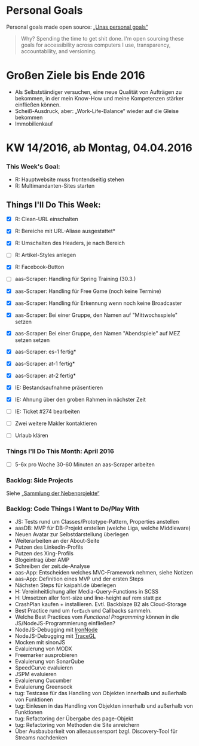 Personal Goals
==============

Personal goals made open source: [„Unas personal goals“](http://una.im/personal-goals-guide/#=%81)
> Why? Spending the time to get shit done. I'm open sourcing these goals for accessibility across computers I use, transparency, accountability, and versioning.

# Großen Ziele bis Ende 2016
* Als Selbstständiger versuchen, eine neue Qualität von Aufträgen zu bekommen, in der mein Know-How und meine Kompetenzen stärker einfließen können.
* Scheiß-Ausdruck, aber: „Work-Life-Balance“ wieder auf die Gleise bekommen
* Immobilienkauf


# KW 14/2016, ab Montag, 04.04.2016


### This Week's Goal: 
* R: Hauptwebsite muss frontendseitig stehen
* R: Multimandanten-Sites starten


## Things I'll Do This Week:
- [x] R: Clean-URL einschalten
- [x] R: Bereiche mit URL-Aliase ausgestattet*
- [x] R: Umschalten des Headers, je nach Bereich
- [ ] R: Artikel-Styles anlegen
- [x] R: Facebook-Button
- [ ] aas-Scraper: Handling für Spring Training (30.3.)
- [x] aas-Scraper: Handling für Free Game (noch keine Termine)
- [x] aas-Scraper: Handling für Erkennung wenn noch keine Broadcaster
- [x] aas-Scraper: Bei einer Gruppe, den Namen auf "Mittwochsspiele" setzen
- [x] aas-Scraper: Bei einer Gruppe, den Namen "Abendspiele" auf MEZ setzen setzen
- [x] aas-Scraper: es-1 fertig*
- [x] aas-Scraper: at-1 fertig*
- [x] aas-Scraper: at-2 fertig*
- [x] IE: Bestandsaufnahme präsentieren
- [x] IE: Ahnung über den groben Rahmen in nächster Zeit
- [ ] IE: Ticket #274 bearbeiten
- [ ] Zwei weitere Makler kontaktieren
- [ ] Urlaub klären



### Things I'll Do This Month: April 2016
- [ ] 5-6x pro Woche 30-60 Minuten an aas-Scraper arbeiten


### Backlog: Side Projects
Siehe [„Sammlung der Nebenprojekte“](~/Sites/dogfood-personal-goal/recources/pet-projects.md)


### Backlog: Code Things I Want to Do/Play With
* JS: Tests rund um Classes/Prototype-Pattern, Properties anstellen
* aasDB: MVP für DB-Projekt erstellen (welche Liga, welche Middleware)
* Neuen Avatar zur Selbstdarstellung überlegen
* Weiterarbeiten an der About-Seite
* Putzen des LinkedIn-Profils
* Putzen des Xing-Profils
* Blogeintrag über AMP
* Schreiben der zeit.de-Analyse
* aas-App: Entscheiden welches MVC-Framework nehmen, siehe Notizen
* aas-App: Definition eines MVP und der ersten Steps
* Nächsten Steps für kaipahl.de überlegen
* H: Vereinheitlichung aller Media-Query-Functions in SCSS
* H: Umsetzen aller font-size und line-height auf rem statt px
* CrashPlan kaufen + installieren. Evtl. Backblaze B2 als Cloud-Storage
* Best Practice rund um `forEach` und Callbacks sammeln.
* Welche Best Practices vom _Functional Programming_ können in die JS/NodeJS-Programmierung einfließen?
* NodeJS-Debugging mit [IronNode](http://s-a.github.io/iron-node/)
* NodeJS-Debugging mit [TraceGL](https://github.com/traceglMPL/tracegl)
* Mocken mit sinonJS
* Evaluierung von MODX
* Freemarker ausprobieren
* Evaluierung von SonarQube
* SpeedCurve evaluieren
* JSPM evaluieren
* Evaluierung Cucumber
* Evaluierung Greensock
* tug: Testcase für das Handling von Objekten innerhalb und außerhalb von Funktionen
* tug: Einlesen in das Handling von Objekten innerhalb und außerhalb von Funktionen
* tug: Refactoring der Übergabe des page-Objekt
* tug: Refactoring von Methoden die Site anreichern
* Über Ausbaubarkeit von allesaussersport bzgl. Discovery-Tool für Streams nachdenken


